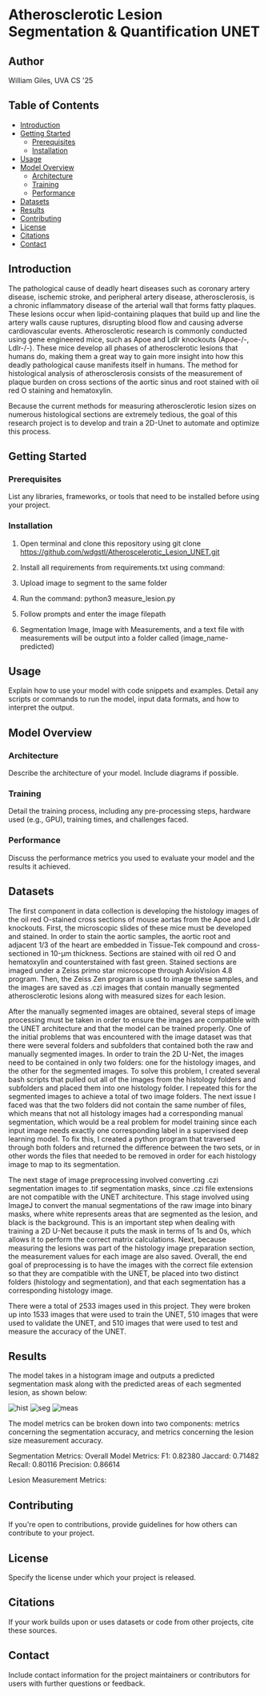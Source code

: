 # Atherosclerotic Lesion Segmentation & Quantification UNET

## Author

William Giles, UVA CS '25

## Table of Contents

- [Introduction](#introduction)
- [Getting Started](#getting-started)
  - [Prerequisites](#prerequisites)
  - [Installation](#installation)
- [Usage](#usage)
- [Model Overview](#model-overview)
  - [Architecture](#architecture)
  - [Training](#training)
  - [Performance](#performance)
- [Datasets](#datasets)
- [Results](#results)
- [Contributing](#contributing)
- [License](#license)
- [Citations](#citations)
- [Contact](#contact)

## Introduction

The pathological cause of deadly heart diseases such as coronary artery disease, ischemic stroke, and peripheral artery disease, atherosclerosis, is a chronic inflammatory disease of the arterial wall that forms fatty plaques. These lesions occur when lipid-containing plaques that build up and line the artery walls cause ruptures, disrupting blood flow and causing adverse cardiovascular events. Atherosclerotic research is commonly conducted using gene engineered mice, such as Apoe and Ldlr knockouts (Apoe-/-, Ldlr-/-). These mice develop all phases of atherosclerotic lesions that humans do, making them a great way to gain more insight into how this deadly pathological cause manifests itself in humans. The method for histological analysis of atherosclerosis consists of the measurement of plaque burden on cross sections of the aortic sinus and root stained with oil red O staining and hematoxylin. 

Because the current methods for measuring atherosclerotic lesion sizes on numerous histological sections are extremely tedious, the goal of this research project is to develop and train a 2D-Unet to automate and optimize this process.

## Getting Started

### Prerequisites

List any libraries, frameworks, or tools that need to be installed before using your project.

### Installation

1. Open terminal and clone this repository using git clone https://github.com/wdgstl/Atheroscelerotic_Lesion_UNET.git

2. Install all requirements from requirements.txt using command:

3. Upload image to segment to the same folder

4. Run the command: python3 measure_lesion.py

5. Follow prompts and enter the image filepath

6. Segmentation Image, Image with Measurements, and a text file with measurements will be output into a folder called (image_name-predicted)

## Usage

Explain how to use your model with code snippets and examples. Detail any scripts or commands to run the model, input data formats, and how to interpret the output.

## Model Overview

### Architecture

Describe the architecture of your model. Include diagrams if possible.

### Training

Detail the training process, including any pre-processing steps, hardware used (e.g., GPU), training times, and challenges faced.

### Performance

Discuss the performance metrics you used to evaluate your model and the results it achieved.

## Datasets

The first component in data collection is developing the histology images of the oil red O-stained cross sections of mouse aortas from the Apoe and Ldlr knockouts. First, the microscopic slides of these mice must be developed and stained. In order to stain the aortic samples, the aortic root and adjacent 1/3 of the heart are embedded in Tissue-Tek compound and cross-sectioned in 10-µm thickness. Sections are stained with oil red O and hematoxylin and counterstained with fast green. Stained sections are imaged under a Zeiss primo star microscope through AxioVision 4.8 program. Then, the Zeiss Zen program is used to image these samples, and the images are saved as .czi images that contain manually segmented atherosclerotic lesions along with measured sizes for each lesion.

After the manually segmented images are obtained, several steps of image processing must be taken in order to ensure the images are compatible with the UNET architecture and that the model can be trained properly. One of the initial problems that was encountered with the image dataset was that there were several folders and subfolders that contained both the raw and manually segmented images. In order to train the 2D U-Net, the images need to be contained in only two folders: one for the histology images, and the other for the segmented images. To solve this problem, I created several bash scripts that pulled out all of the images from the histology folders and subfolders and placed them into one histology folder. I repeated this for the segmented images to achieve a total of two image folders. The next issue I faced was that the two folders did not contain the same number of files, which means that not all histology images had a corresponding manual segmentation, which would be a real problem for model training since each input image needs exactly one corresponding label in a supervised deep learning model. To fix this, I created a python program that traversed through both folders and returned the difference between the two sets, or in other words the files that needed to be removed in order for each histology image to map to its segmentation. 

The next stage of image preprocessing involved converting .czi segmentation images to .tif segmentation masks, since .czi file extensions are not compatible with the UNET architecture. This stage involved using ImageJ to convert the manual segmentations of the raw image into binary masks, where white represents areas that are segmented as the lesion, and black is the background. This is an important step when dealing with training a 2D U-Net because it puts the mask in terms of 1s and 0s, which allows it to perform the correct matrix calculations. Next, because measuring the lesions was part of the histology image preparation section, the measurement values for each image are also saved. Overall, the end goal of preprocessing is to have the images with the correct file extension so that they are compatible with the UNET, be placed into two distinct folders (histology and segmentation), and that each segmentation has a corresponding histology image. 

There were a total of 2533 images used in this project. They were broken up into 1533 images that were used to train the UNET, 510 images that were used to validate the UNET, and 510 images that were used to test and measure the accuracy of the UNET. 

## Results

The model takes in a histogram image and outputs a predicted segmentation mask along with the predicted areas of each segmented lesion, as shown below:

![hist](https://github.com/wdgstl/Atheroscelerotic_Lesion_UNET/assets/117789564/fc59242a-f69a-4126-8406-3699cf883887)
![seg](https://github.com/wdgstl/Atheroscelerotic_Lesion_UNET/assets/117789564/05bbaeed-af33-475d-8f2a-52bdf148c284)
![meas](https://github.com/wdgstl/Atheroscelerotic_Lesion_UNET/assets/117789564/71b86f9b-db56-4797-990e-0c16b021038a)







The model metrics can be broken down into two components: metrics concerning the segmentation accuracy, and metrics concerning the lesion size measurement accuracy.

Segmentation Metrics:
Overall Model Metrics:
F1: 0.82380
Jaccard: 0.71482
Recall: 0.80116
Precision: 0.86614

Lesion Measurement Metrics:



## Contributing

If you're open to contributions, provide guidelines for how others can contribute to your project.

## License

Specify the license under which your project is released.

## Citations

If your work builds upon or uses datasets or code from other projects, cite these sources.

## Contact

Include contact information for the project maintainers or contributors for users with further questions or feedback.

